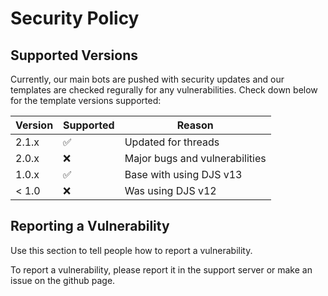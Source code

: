 # Security Policy

## Supported Versions

Currently, our main bots are pushed with security updates and our templates are checked regurally for any vulnerabilities. Check down below for the template versions supported:

| Version | Supported          | Reason |
| ------- | ------------------ |-----|
| 2.1.x   | :white_check_mark: | Updated for threads |
| 2.0.x   | :x:                | Major bugs and vulnerabilities |
| 1.0.x   | :white_check_mark: | Base with using DJS v13 |
| < 1.0   | :x:                | Was using DJS v12 |

## Reporting a Vulnerability

Use this section to tell people how to report a vulnerability.

To report a vulnerability, please report it in the support server or make an issue on the github page.
